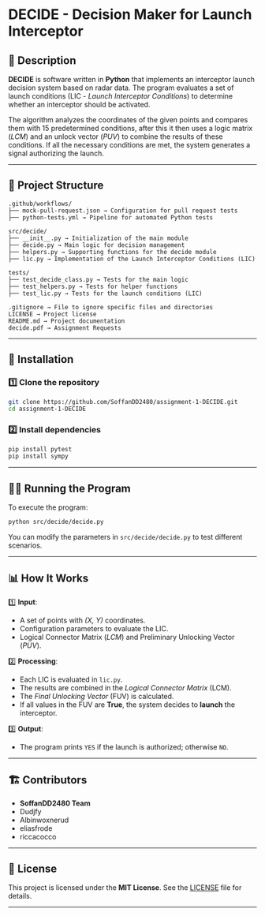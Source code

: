 # DECIDE - Decision Maker for Launch Interceptor

## 📌 Description

**DECIDE** is software written in **Python** that implements an interceptor launch decision system based on radar data.
The program evaluates a set of launch conditions (LIC - *Launch Interceptor Conditions*) to determine whether an interceptor should be activated.

The algorithm analyzes the coordinates of the given points and compares them with 15 predetermined conditions, after this it then uses a logic matrix (*LCM*) and an unlock vector (*PUV*) to combine the results of these conditions. 
If all the necessary conditions are met, the system generates a signal authorizing the launch.

---

## 📂 Project Structure

```
.github/workflows/
├── mock-pull-request.json → Configuration for pull request tests
├── python-tests.yml → Pipeline for automated Python tests

src/decide/
├── __init__.py → Initialization of the main module
├── decide.py → Main logic for decision management
├── helpers.py → Supporting functions for the decide module
├── lic.py → Implementation of the Launch Interceptor Conditions (LIC)

tests/
├── test_decide_class.py → Tests for the main logic
├── test_helpers.py → Tests for helper functions
├── test_lic.py → Tests for the launch conditions (LIC)

.gitignore → File to ignore specific files and directories
LICENSE → Project license
README.md → Project documentation
decide.pdf → Assignment Requests

```

---

## 🚀 Installation

### 1️⃣ Clone the repository

```bash
git clone https://github.com/SoffanDD2480/assignment-1-DECIDE.git
cd assignment-1-DECIDE
```


### 2️⃣ Install dependencies

```bash
pip install pytest
pip install sympy
```

---

## 🏃‍♂️ Running the Program

To execute the program:

```bash
python src/decide/decide.py
```

You can modify the parameters in `src/decide/decide.py` to test different scenarios.

---

## 📊 How It Works

1️⃣ **Input**:  
   - A set of points with *(X, Y)* coordinates.  
   - Configuration parameters to evaluate the LIC.  
   - Logical Connector Matrix (*LCM*) and Preliminary Unlocking Vector (*PUV*).  

2️⃣ **Processing**:  
   - Each LIC is evaluated in `lic.py`.  
   - The results are combined in the *Logical Connector Matrix* (LCM).  
   - The *Final Unlocking Vector* (FUV) is calculated.  
   - If all values in the FUV are **True**, the system decides to **launch** the interceptor.  

3️⃣ **Output**:  
   - The program prints `YES` if the launch is authorized; otherwise `NO`.  

---

## 🏗 Contributors

- **SoffanDD2480 Team**
- Dudjfy
- Albinwoxnerud
- eliasfrode
- riccacocco

---

## 📜 License

This project is licensed under the **MIT License**. See the [LICENSE](LICENSE) file for details.

---
